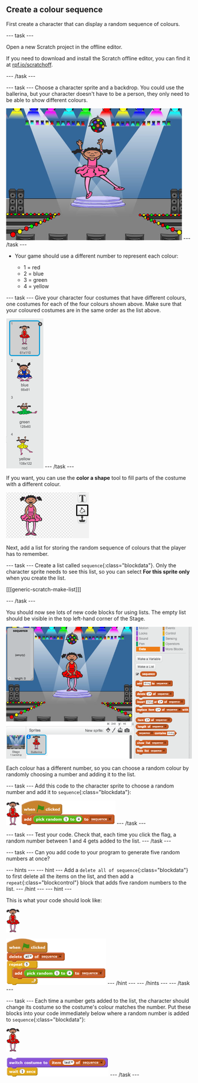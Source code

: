 ## Create a colour sequence

First create a character that can display a random sequence of colours.

--- task ---

Open a new Scratch project in the offline editor.

If you need to download and install the Scratch offline editor, you can find it at [rpf.io/scratchoff](https://rpf.io/scratchoff).

--- /task ---

--- task ---
Choose a character sprite and a backdrop. You could use the ballerina, but your character doesn't have to be a person, they only need to be able to show different colours.

![screenshot](images/colour-sprite.png)
--- /task ---

+ Your game should use a different number to represent each colour:

	+ 1 = red
	+ 2 = blue
	+ 3 = green
	+ 4 = yellow

--- task ---
Give your character four costumes that have different colours, one costumes for each of the four colours shown above. Make sure that your coloured costumes are in the same order as the list above.

![screenshot](images/colour-costume.png)
--- /task ---

If you want, you can use the **color a shape** tool to fill parts of the costume with a different colour.

![color-a-shape](images/color-a-shape.png)

Next, add a list for storing the random sequence of colours that the player has to remember.

--- task ---
Create a list called `sequence`{:class="blockdata"}. Only the character sprite needs to see this list, so you can select **For this sprite only** when you create the list.

[[[generic-scratch-make-list]]]

--- /task ---

You should now see lots of new code blocks for using lists. The empty list should be visible in the top left-hand corner of the Stage.

![screenshot](images/colour-list-blocks.png)

Each colour has a different number, so you can choose a random colour by randomly choosing a number and adding it to the list.

--- task ---
Add this code to the character sprite to choose a random number and add it to `sequence`{:class="blockdata"}:

![ballerina](images/ballerina.png)
![blocks_1545215542_850332](images/blocks_1545215542_850332.png)
--- /task ---

--- task ---
Test your code. Check that, each time you click the flag, a random number between 1 and 4 gets added to the list.
--- /task ---

--- task ---
Can you add code to your program to generate five random numbers at once?

--- hints ---
--- hint ---
Add 
a `delete all of sequence`{:class="blockdata"} to first delete all the items on the list, and then add a  `repeat`{:class="blockcontrol"} block that adds five random numbers to the list.
--- /hint ---
--- hint ---

This is what your code should look like:

![ballerina](images/ballerina.png)

![blocks_1545215544_775684](images/blocks_1545215544_775684.png)
--- /hint --- --- /hints ---
--- /task ---

--- task ---
Each time a number gets added to the list, the character should change its costume so the costume's colour matches the number. Put these blocks into your code immediately below where a random number is added to `sequence`{:class="blockdata"}:

![ballerina](images/ballerina.png)

![blocks_1545215545_922948](images/blocks_1545215545_922948.png)
--- /task ---
